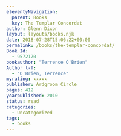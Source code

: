 ```yaml
---
eleventyNavigation:
  parent: Books
  key: The Templar Concordat
author: Glenn Dixon
layout: layouts/books.njk
date: 2018-07-28T15:06:22+00:00
permalink: /books/the-templar-concordat/
Book Id:
  - 9572170
bookauthor: "Terrence O'Brien"
Author l-f:
  - "O'Brien, Terrence"
myrating: ★★★★★
publisher: Ardgroom Circle
pages: 412
yearpublished: 2010
status: read
categories:
  - Uncategorized
tags:
  - books
---
```


